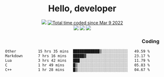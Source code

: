 # <div align='center' >Hello, developer</div>

<div align='center'>
  <a ><img src="https://img.shields.io/badge/dynamic/json?url=https%3A%2F%2Fapi.swo.moe%2Fstats%2Fgithub%2FFree-Aaron-Li&query=count&color=181717&label=GitHub&labelColor=282c34&logo=github&suffix=+follows&cacheSeconds=3600"></a>
  <a href="https://wakatime.com/@fe40087f-8eae-48dc-9950-ad0633db1591"><img src="https://wakatime.com/badge/user/fe40087f-8eae-48dc-9950-ad0633db1591.svg" alt="Total time coded since Mar 9 2022" /></a>
</div>
<div align='center'>
  <a><img src="https://img.shields.io/badge/Rookie-blue?style=plastic&logo=c&logoColor=blue&labelColor=F5B7DB"></a>
  <a><img src="https://img.shields.io/badge/Rookie-blue?style=plastic&logo=c%2B%2B&logoColor=blue&labelColor=F5B7DB"></a> 
  <a><img src="https://img.shields.io/badge/Rookie-blue?style=plastic&logo=python&logoColor=blue&labelColor=F5B7DB"></a> 
</div>

<div align='right'>
  <h3>Coding</h3>
</div>

<!--START_SECTION:waka-->

```txt
Other          15 hrs 35 mins  ████████████▒░░░░░░░░░░░░   49.59 %
Markdown       7 hrs 16 mins   █████▓░░░░░░░░░░░░░░░░░░░   23.17 %
Lua            3 hrs 42 mins   ███░░░░░░░░░░░░░░░░░░░░░░   11.79 %
C              1 hr 49 mins    █▒░░░░░░░░░░░░░░░░░░░░░░░   05.83 %
C++            1 hr 28 mins    █▒░░░░░░░░░░░░░░░░░░░░░░░   04.67 %
```

<!--END_SECTION:waka-->




